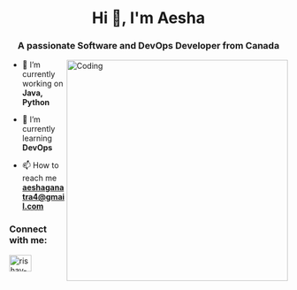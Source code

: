 
<h1 align="center">Hi 👋, I'm Aesha</h1>
<h3 align="center">A passionate Software and DevOps Developer  from Canada</h3>
<img align="right" alt="Coding" width="400" src="https://cdn.dribbble.com/users/1162077/screenshots/3848914/programmer.gif">



- 🔭 I’m currently working on **Java, Python**

- 🌱 I’m currently learning **DevOps**

- 📫 How to reach me **aeshaganatra4@gmail.com**

<h3 align="left">Connect with me:</h3>
<p align="left">
<a href="https://www.linkedin.com/in/aeshaganatra4199/" target="blank"><img align="center" src="https://raw.githubusercontent.com/rahuldkjain/github-profile-readme-generator/master/src/images/icons/Social/linked-in-alt.svg" alt="rishav-chanda-b89a791b3" height="30" width="40" /></a>
</p>

